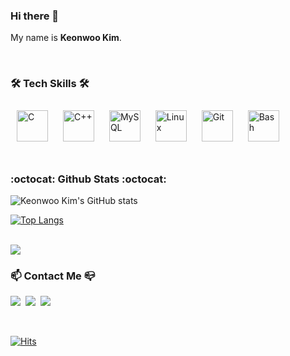 ### Hi there 👋

My name is **Keonwoo Kim**.

<!--
**keonwoo98/keonwoo98** is a ✨ _special_ ✨ repository because its `README.md` (this file) appears on your GitHub profile.

Here are some ideas to get you started:

- 🔭 I’m currently working on ...
- 🌱 I’m currently learning ...
- 👯 I’m looking to collaborate on ...
- 🤔 I’m looking for help with ...
- 💬 Ask me about ...
- 📫 How to reach me: ...
- 😄 Pronouns: ...
- ⚡ Fun fact: ...
-->

</br>

### **🛠 Tech Skills 🛠**
<div align="left">
<img style="margin: 10px" src="https://profilinator.rishav.dev/skills-assets/c-original.svg" alt="C" height="50" />
<img style="margin: 10px" src="https://profilinator.rishav.dev/skills-assets/cplusplus-original.svg" alt="C++" height="50" />
<img style="margin: 10px" src="https://profilinator.rishav.dev/skills-assets/mysql-original-wordmark.svg" alt="MySQL" height="50" />
<img style="margin: 10px" src="https://profilinator.rishav.dev/skills-assets/linux-original.svg" alt="Linux" height="50" />
<img style="margin: 10px" src="https://profilinator.rishav.dev/skills-assets/git-scm-icon.svg" alt="Git" height="50" />
<img style="margin: 10px" src="https://profilinator.rishav.dev/skills-assets/gnu_bash-icon.svg" alt="Bash" height="50" />
</div>

</br>

### **:octocat: Github Stats :octocat:**

![Keonwoo Kim's GitHub stats](https://github-readme-stats.vercel.app/api?username=keonwoo98&theme=merko&show_icons=true)

[![Top Langs](https://github-readme-stats.vercel.app/api/top-langs/?username=keonwoo98&layout=compact&theme=merko)](https://github.com/keonwoo98/github-readme-stats)

</br>

<img src="http://mazassumnida.wtf/api/v2/generate_badge?boj=keonwoo98">

</br>

### **:mailbox: Contact Me :mailbox_closed:**

<p align="left">
	<a href="https://velog.io/@dogfootbirdfoot"><img src="https://img.shields.io/badge/Tech%20Blog-11B48A?style=flat-round&logo=Vimeo&logoColor=white&link=https://velog.io/@dogfootbirdfoot"/></a>&nbsp
	<a href="https://www.instagram.com/keonwoo98"><img src="https://img.shields.io/badge/Instagram-E4405F?style=flat-round&logo=Instagram&logoColor=white&link=https://www.instagram.com/keonwoo98"/></a>&nbsp
	<a href="mailto:keonwoo98@naver.com"><img src="https://img.shields.io/badge/Gmail-d14836?style=flat-round&logo=Gmail&logoColor=white&link=keonwoo98@naver.com"/></a>
</p>

</br>

[![Hits](https://hits.seeyoufarm.com/api/count/incr/badge.svg?url=https%3A%2F%2Fgithub.com%2Fkeonwoo98%2Fhit-counter&count_bg=%2379C83D&title_bg=%23555555&icon=&icon_color=%23E7E7E7&title=hits&edge_flat=false)](https://hits.seeyoufarm.com)
